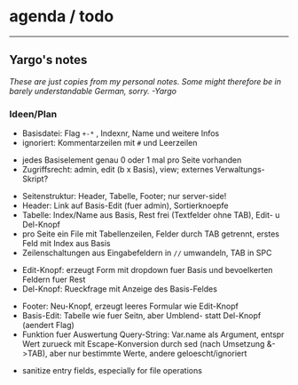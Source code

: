 # agenda / todo

---

## Yargo's notes

_These are just copies from my personal notes._
_Some might therefore be in barely understandable German, sorry._
_-Yargo_

### Ideen/Plan

+ Basisdatei: Flag `+-*` , Indexnr, Name und weitere Infos
+ ignoriert: Kommentarzeilen mit `#` und Leerzeilen
- jedes Basiselement genau 0 oder 1 mal pro Seite vorhanden
- Zugriffsrecht: admin, edit (b x Basis), view; externes Verwaltungs-Skript?
+ Seitenstruktur: Header, Tabelle, Footer; nur server-side!
+ Header: Link auf Basis-Edit (fuer admin), Sortierknoepfe
+ Tabelle: Index/Name aus Basis, Rest frei (Textfelder ohne TAB), Edit- u Del-Knopf
+ pro Seite ein File mit Tabellenzeilen, Felder durch TAB getrennt, erstes Feld mit Index aus Basis
+ Zeilenschaltungen aus Eingabefeldern in ` // ` umwandeln, TAB in SPC
- Edit-Knopf: erzeugt Form mit dropdown fuer Basis und bevoelkerten Feldern fuer Rest
- Del-Knopf: Rueckfrage mit Anzeige des Basis-Feldes
+ Footer: Neu-Knopf, erzeugt leeres Formular wie Edit-Knopf
+ Basis-Edit: Tabelle wie fuer Seitn, aber Umblend- statt Del-Knopf (aendert Flag)
+ Funktion fuer Auswertung Query-String: Var.name als Argument, entspr Wert zurueck mit Escape-Konversion durch sed (nach Umsetzung &->TAB), aber nur bestimmte Werte, andere geloescht/ignoriert
- sanitize entry fields, especially for file operations